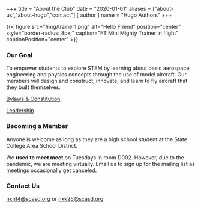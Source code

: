 +++
title = "About the Club"
date = "2020-01-01"
aliases = ["about-us","about-hugo","contact"]
[ author ]
  name = "Hugo Authors"
+++

{{< figure src="/img/trainer1.png" alt="Hello Friend" position="center" style="border-radius: 8px;" caption="FT Mini Mighty Trainer in flight" captionPosition="center" >}}

### Our Goal
To empower students to explore STEM by learning about basic aerospace engineering and physics concepts through the use of model aircraft. Our members will design and construct, innovate, and learn to fly aircraft that they built themselves.

[Bylaws & Constitution](/bylaws/)

[Leadership](/leadership/)

### Becoming a Member

Anyone is welcome as long as they are a high school student at the State College Area School District.

We **used to meet meet** on Tuesdays in room D002. However, due to the pandemic, we are meeting virtually. Email us to sign up for the mailing list as meetings occasionally get canceled.

### Contact Us
nxn14@scasd.org or nxk26@scasd.org
